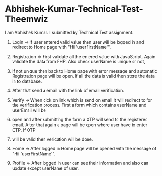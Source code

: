 # Abhishek-Kumar-Technical-Test-Theemwiz
I am Abhishek Kumar. I submitted by Technical Test assignment.

1. Login => If user entered valid value then user will be logged in and redirect to Home page with "Hii 'userFirstName'".

2. Registration => First validate all the entered value with JavaScript. Again validate the data from PHP. Also check userName is unique or not,
3. if not unique then back to Home page with error message and automatic Registration page will be open. If all the data is valid then store the data in to database.
4. After that send a email with the link of email verification.

5. Verify => When cick on link which is send on email it will redirect to for the verification process. First a form which contains userName and userEmail will be
6. open and after submitting the form a OTP will send to the registered email. After that again a page will be open where user have to enter OTP. If OTP
7. will be valid then verication will be done.

8. Home => After logged in Home page will be opened with the message of "Hii 'userFirstName'".

9. Profile => After logged in user can see their information and also can update except userName of user.

